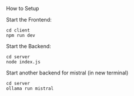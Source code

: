 How to Setup 

Start the Frontend:

````
cd client
npm run dev 
````

Start the Backend: 
```
cd server
node index.js
````

Start another backend for mistral (in new terminal)
````
cd server 
ollama run mistral
````


